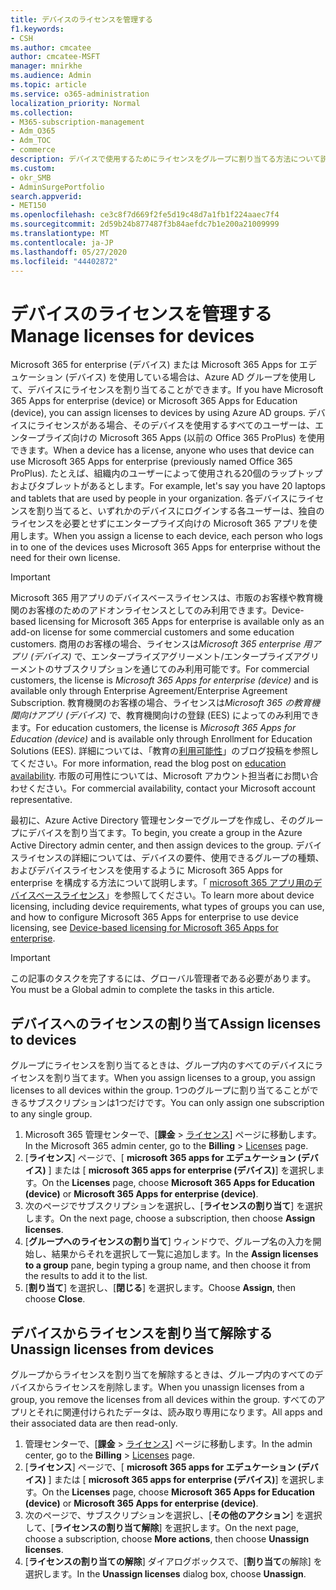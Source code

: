 ```yaml
---
title: デバイスのライセンスを管理する
f1.keywords:
- CSH
ms.author: cmcatee
author: cmcatee-MSFT
manager: mnirkhe
ms.audience: Admin
ms.topic: article
ms.service: o365-administration
localization_priority: Normal
ms.collection:
- M365-subscription-management
- Adm_O365
- Adm_TOC
- commerce
description: デバイスで使用するためにライセンスをグループに割り当てる方法について説明します。
ms.custom:
- okr_SMB
- AdminSurgePortfolio
search.appverid:
- MET150
ms.openlocfilehash: ce3c8f7d669f2fe5d19c48d7a1fb1f224aaec7f4
ms.sourcegitcommit: 2d59b24b877487f3b84aefdc7b1e200a21009999
ms.translationtype: MT
ms.contentlocale: ja-JP
ms.lasthandoff: 05/27/2020
ms.locfileid: "44402872"
---
```

# <a name="manage-licenses-for-devices"></a><span data-ttu-id="e89f7-103">デバイスのライセンスを管理する</span><span class="sxs-lookup"><span data-stu-id="e89f7-103">Manage licenses for devices</span></span>

<span data-ttu-id="e89f7-104">Microsoft 365 for enterprise (デバイス) または Microsoft 365 Apps for エデュケーション (デバイス) を使用している場合は、Azure AD グループを使用して、デバイスにライセンスを割り当てることができます。</span><span class="sxs-lookup"><span data-stu-id="e89f7-104">If you have Microsoft 365 Apps for enterprise (device) or Microsoft 365 Apps for Education (device), you can assign licenses to devices by using Azure AD groups.</span></span> <span data-ttu-id="e89f7-105">デバイスにライセンスがある場合、そのデバイスを使用するすべてのユーザーは、エンタープライズ向けの Microsoft 365 Apps (以前の Office 365 ProPlus) を使用できます。</span><span class="sxs-lookup"><span data-stu-id="e89f7-105">When a device has a license, anyone who uses that device can use Microsoft 365 Apps for enterprise (previously named Office 365 ProPlus).</span></span> <span data-ttu-id="e89f7-106">たとえば、組織内のユーザーによって使用される20個のラップトップおよびタブレットがあるとします。</span><span class="sxs-lookup"><span data-stu-id="e89f7-106">For example, let's say you have 20 laptops and tablets that are used by people in your organization.</span></span> <span data-ttu-id="e89f7-107">各デバイスにライセンスを割り当てると、いずれかのデバイスにログインする各ユーザーは、独自のライセンスを必要とせずにエンタープライズ向けの Microsoft 365 アプリを使用します。</span><span class="sxs-lookup"><span data-stu-id="e89f7-107">When you assign a license to each device, each person who logs in to one of the devices uses Microsoft 365 Apps for enterprise without the need for their own license.</span></span>

> [!IMPORTANT]
> <span data-ttu-id="e89f7-108">Microsoft 365 用アプリのデバイスベースライセンスは、市販のお客様や教育機関のお客様のためのアドオンライセンスとしてのみ利用できます。</span><span class="sxs-lookup"><span data-stu-id="e89f7-108">Device-based licensing for Microsoft 365 Apps for enterprise is available only as an add-on license for some commercial customers and some education customers.</span></span> <span data-ttu-id="e89f7-109">商用のお客様の場合、ライセンスは*Microsoft 365 enterprise 用アプリ (デバイス)* で、エンタープライズアグリーメント/エンタープライズアグリーメントのサブスクリプションを通じてのみ利用可能です。</span><span class="sxs-lookup"><span data-stu-id="e89f7-109">For commercial customers, the license is *Microsoft 365 Apps for enterprise (device)* and is available only through Enterprise Agreement/Enterprise Agreement Subscription.</span></span> <span data-ttu-id="e89f7-110">教育機関のお客様の場合、ライセンスは*Microsoft 365 の教育機関向けアプリ (デバイス)* で、教育機関向けの登録 (EES) によってのみ利用できます。</span><span class="sxs-lookup"><span data-stu-id="e89f7-110">For education customers, the license is *Microsoft 365 Apps for Education (device)* and is available only through Enrollment for Education Solutions (EES).</span></span> <span data-ttu-id="e89f7-111">詳細については、「教育の[利用可能性](https://educationblog.microsoft.com/2019/08/attention-it-administrators-announcing-device-based-subscription-for-education/)」のブログ投稿を参照してください。</span><span class="sxs-lookup"><span data-stu-id="e89f7-111">For more information, read the blog post on [education availability](https://educationblog.microsoft.com/2019/08/attention-it-administrators-announcing-device-based-subscription-for-education/).</span></span> <span data-ttu-id="e89f7-112">市販の可用性については、Microsoft アカウント担当者にお問い合わせください。</span><span class="sxs-lookup"><span data-stu-id="e89f7-112">For commercial availability, contact your Microsoft account representative.</span></span>

<span data-ttu-id="e89f7-113">最初に、Azure Active Directory 管理センターでグループを作成し、そのグループにデバイスを割り当てます。</span><span class="sxs-lookup"><span data-stu-id="e89f7-113">To begin, you create a group in the Azure Active Directory admin center, and then assign devices to the group.</span></span> <span data-ttu-id="e89f7-114">デバイスライセンスの詳細については、デバイスの要件、使用できるグループの種類、およびデバイスライセンスを使用するように Microsoft 365 Apps for enterprise を構成する方法について説明します。「 [microsoft 365 アプリ用のデバイスベースライセンス](https://go.microsoft.com/fwlink/p/?linkid=2094216)」を参照してください。</span><span class="sxs-lookup"><span data-stu-id="e89f7-114">To learn more about device licensing, including device requirements, what types of groups you can use, and how to configure Microsoft 365 Apps for enterprise to use device licensing, see [Device-based licensing for Microsoft 365 Apps for enterprise](https://go.microsoft.com/fwlink/p/?linkid=2094216).</span></span>

> [!IMPORTANT]
> <span data-ttu-id="e89f7-115">この記事のタスクを完了するには、グローバル管理者である必要があります。</span><span class="sxs-lookup"><span data-stu-id="e89f7-115">You must be a Global admin to complete the tasks in this article.</span></span>

## <a name="assign-licenses-to-devices"></a><span data-ttu-id="e89f7-116">デバイスへのライセンスの割り当て</span><span class="sxs-lookup"><span data-stu-id="e89f7-116">Assign licenses to devices</span></span>

<span data-ttu-id="e89f7-117">グループにライセンスを割り当てるときは、グループ内のすべてのデバイスにライセンスを割り当てます。</span><span class="sxs-lookup"><span data-stu-id="e89f7-117">When you assign licenses to a group, you assign licenses to all devices within the group.</span></span> <span data-ttu-id="e89f7-118">1つのグループに割り当てることができるサブスクリプションは1つだけです。</span><span class="sxs-lookup"><span data-stu-id="e89f7-118">You can only assign one subscription to any single group.</span></span>

1. <span data-ttu-id="e89f7-119">Microsoft 365 管理センターで、[**課金**  >  <a href="https://go.microsoft.com/fwlink/p/?linkid=842264" target="_blank">ライセンス</a>] ページに移動します。</span><span class="sxs-lookup"><span data-stu-id="e89f7-119">In the Microsoft 365 admin center, go to the **Billing** > <a href="https://go.microsoft.com/fwlink/p/?linkid=842264" target="_blank">Licenses</a> page.</span></span>
2. <span data-ttu-id="e89f7-120">[**ライセンス**] ページで、[ **microsoft 365 apps for エデュケーション (デバイス)** ] または [ **microsoft 365 apps for enterprise (デバイス)**] を選択します。</span><span class="sxs-lookup"><span data-stu-id="e89f7-120">On the **Licenses** page, choose **Microsoft 365 Apps for Education (device)** or **Microsoft 365 Apps for enterprise (device)**.</span></span>
3. <span data-ttu-id="e89f7-121">次のページでサブスクリプションを選択し、[**ライセンスの割り当て**] を選択します。</span><span class="sxs-lookup"><span data-stu-id="e89f7-121">On the next page, choose a subscription, then choose **Assign licenses**.</span></span>
4. <span data-ttu-id="e89f7-122">[**グループへのライセンスの割り当て**] ウィンドウで、グループ名の入力を開始し、結果からそれを選択して一覧に追加します。</span><span class="sxs-lookup"><span data-stu-id="e89f7-122">In the **Assign licenses to a group** pane, begin typing a group name, and then choose it from the results to add it to the list.</span></span>
5. <span data-ttu-id="e89f7-123">[**割り当て**] を選択し、[**閉じる**] を選択します。</span><span class="sxs-lookup"><span data-stu-id="e89f7-123">Choose **Assign**, then choose **Close**.</span></span>

## <a name="unassign-licenses-from-devices"></a><span data-ttu-id="e89f7-124">デバイスからライセンスを割り当て解除する</span><span class="sxs-lookup"><span data-stu-id="e89f7-124">Unassign licenses from devices</span></span>

<span data-ttu-id="e89f7-125">グループからライセンスを割り当てを解除するときは、グループ内のすべてのデバイスからライセンスを削除します。</span><span class="sxs-lookup"><span data-stu-id="e89f7-125">When you unassign licenses from a group, you remove the licenses from all devices within the group.</span></span> <span data-ttu-id="e89f7-126">すべてのアプリとそれに関連付けられたデータは、読み取り専用になります。</span><span class="sxs-lookup"><span data-stu-id="e89f7-126">All apps and their associated data are then read-only.</span></span>

1. <span data-ttu-id="e89f7-127">管理センターで、[**課金**  >  <a href="https://go.microsoft.com/fwlink/p/?linkid=842264" target="_blank">ライセンス</a>] ページに移動します。</span><span class="sxs-lookup"><span data-stu-id="e89f7-127">In the admin center, go to the **Billing** > <a href="https://go.microsoft.com/fwlink/p/?linkid=842264" target="_blank">Licenses</a> page.</span></span>
2. <span data-ttu-id="e89f7-128">[**ライセンス**] ページで、[ **microsoft 365 apps for エデュケーション (デバイス)** ] または [ **microsoft 365 apps for enterprise (デバイス)**] を選択します。</span><span class="sxs-lookup"><span data-stu-id="e89f7-128">On the **Licenses** page, choose **Microsoft 365 Apps for Education (device)** or **Microsoft 365 Apps for enterprise (device)**.</span></span>
3. <span data-ttu-id="e89f7-129">次のページで、サブスクリプションを選択し、[**その他のアクション**] を選択して、[**ライセンスの割り当て解除**] を選択します。</span><span class="sxs-lookup"><span data-stu-id="e89f7-129">On the next page, choose a subscription, choose **More actions**, then choose **Unassign licenses**.</span></span>
4. <span data-ttu-id="e89f7-130">[**ライセンスの割り当ての解除**] ダイアログボックスで、[**割り当て**の解除] を選択します。</span><span class="sxs-lookup"><span data-stu-id="e89f7-130">In the **Unassign licenses** dialog box, choose **Unassign**.</span></span>